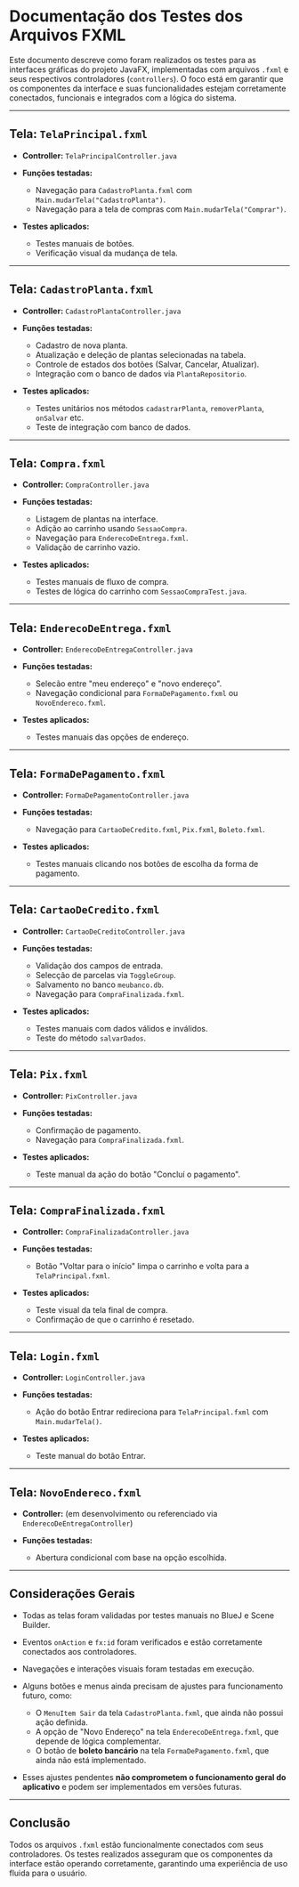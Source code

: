#  Documentação dos Testes dos Arquivos FXML

Este documento descreve como foram realizados os testes para as interfaces gráficas do projeto JavaFX, implementadas com arquivos `.fxml` e seus respectivos controladores (`controllers`). O foco está em garantir que os componentes da interface e suas funcionalidades estejam corretamente conectados, funcionais e integrados com a lógica do sistema.

---

##  Tela: `TelaPrincipal.fxml`

* **Controller:** `TelaPrincipalController.java`
* **Funções testadas:**

  * Navegação para `CadastroPlanta.fxml` com `Main.mudarTela("CadastroPlanta")`.
  * Navegação para a tela de compras com `Main.mudarTela("Comprar")`.
* **Testes aplicados:**

  * Testes manuais de botões.
  * Verificação visual da mudança de tela.

---

##  Tela: `CadastroPlanta.fxml`

* **Controller:** `CadastroPlantaController.java`
* **Funções testadas:**

  * Cadastro de nova planta.
  * Atualização e deleção de plantas selecionadas na tabela.
  * Controle de estados dos botões (Salvar, Cancelar, Atualizar).
  * Integração com o banco de dados via `PlantaRepositorio`.
* **Testes aplicados:**

  * Testes unitários nos métodos `cadastrarPlanta`, `removerPlanta`, `onSalvar` etc.
  * Teste de integração com banco de dados.

---

##  Tela: `Compra.fxml`

* **Controller:** `CompraController.java`
* **Funções testadas:**

  * Listagem de plantas na interface.
  * Adição ao carrinho usando `SessaoCompra`.
  * Navegação para `EnderecoDeEntrega.fxml`.
  * Validação de carrinho vazio.
* **Testes aplicados:**

  * Testes manuais de fluxo de compra.
  * Testes de lógica do carrinho com `SessaoCompraTest.java`.

---

##  Tela: `EnderecoDeEntrega.fxml`

* **Controller:** `EnderecoDeEntregaController.java`
* **Funções testadas:**

  * Selecão entre "meu endereço" e "novo endereço".
  * Navegação condicional para `FormaDePagamento.fxml` ou `NovoEndereco.fxml`.
* **Testes aplicados:**

  * Testes manuais das opções de endereço.

---

##  Tela: `FormaDePagamento.fxml`

* **Controller:** `FormaDePagamentoController.java`
* **Funções testadas:**

  * Navegação para `CartaoDeCredito.fxml`, `Pix.fxml`, `Boleto.fxml`.
* **Testes aplicados:**

  * Testes manuais clicando nos botões de escolha da forma de pagamento.

---

##  Tela: `CartaoDeCredito.fxml`

* **Controller:** `CartaoDeCreditoController.java`
* **Funções testadas:**

  * Validação dos campos de entrada.
  * Selecção de parcelas via `ToggleGroup`.
  * Salvamento no banco `meubanco.db`.
  * Navegação para `CompraFinalizada.fxml`.
* **Testes aplicados:**

  * Testes manuais com dados válidos e inválidos.
  * Teste do método `salvarDados`.

---

##  Tela: `Pix.fxml`

* **Controller:** `PixController.java`
* **Funções testadas:**

  * Confirmação de pagamento.
  * Navegação para `CompraFinalizada.fxml`.
* **Testes aplicados:**

  * Teste manual da ação do botão "Concluí o pagamento".

---

##  Tela: `CompraFinalizada.fxml`

* **Controller:** `CompraFinalizadaController.java`
* **Funções testadas:**

  * Botão "Voltar para o início" limpa o carrinho e volta para a `TelaPrincipal.fxml`.
* **Testes aplicados:**

  * Teste visual da tela final de compra.
  * Confirmação de que o carrinho é resetado.

---

##  Tela: `Login.fxml`

* **Controller:** `LoginController.java`
* **Funções testadas:**

  * Ação do botão Entrar redireciona para `TelaPrincipal.fxml` com `Main.mudarTela()`.
* **Testes aplicados:**

  * Teste manual do botão Entrar.

---

##  Tela: `NovoEndereco.fxml`

* **Controller:** (em desenvolvimento ou referenciado via `EnderecoDeEntregaController`)
* **Funções testadas:**

  * Abertura condicional com base na opção escolhida.

---

##  Considerações Gerais

* Todas as telas foram validadas por testes manuais no BlueJ e Scene Builder.
* Eventos `onAction` e `fx:id` foram verificados e estão corretamente conectados aos controladores.
* Navegações e interações visuais foram testadas em execução.
* Alguns botões e menus ainda precisam de ajustes para funcionamento futuro, como:

  * O `MenuItem Sair` da tela `CadastroPlanta.fxml`, que ainda não possui ação definida.
  * A opção de "Novo Endereço" na tela `EnderecoDeEntrega.fxml`, que depende de lógica complementar.
  * O botão de **boleto bancário** na tela `FormaDePagamento.fxml`, que ainda não está implementado.
* Esses ajustes pendentes **não comprometem o funcionamento geral do aplicativo** e podem ser implementados em versões futuras.


---

##  Conclusão

Todos os arquivos `.fxml` estão funcionalmente conectados com seus controladores. Os testes realizados asseguram que os componentes da interface estão operando corretamente, garantindo uma experiência de uso fluida para o usuário.

